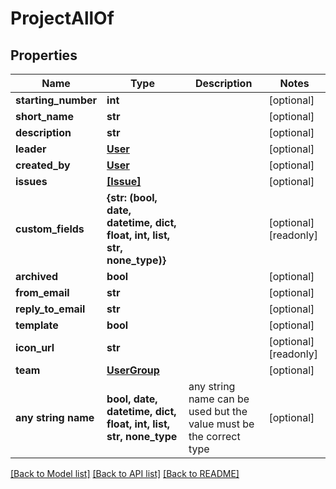 # ProjectAllOf


## Properties
Name | Type | Description | Notes
------------ | ------------- | ------------- | -------------
**starting_number** | **int** |  | [optional] 
**short_name** | **str** |  | [optional] 
**description** | **str** |  | [optional] 
**leader** | [**User**](User.md) |  | [optional] 
**created_by** | [**User**](User.md) |  | [optional] 
**issues** | [**[Issue]**](Issue.md) |  | [optional] 
**custom_fields** | **{str: (bool, date, datetime, dict, float, int, list, str, none_type)}** |  | [optional] [readonly] 
**archived** | **bool** |  | [optional] 
**from_email** | **str** |  | [optional] 
**reply_to_email** | **str** |  | [optional] 
**template** | **bool** |  | [optional] 
**icon_url** | **str** |  | [optional] [readonly] 
**team** | [**UserGroup**](UserGroup.md) |  | [optional] 
**any string name** | **bool, date, datetime, dict, float, int, list, str, none_type** | any string name can be used but the value must be the correct type | [optional]

[[Back to Model list]](../README.md#documentation-for-models) [[Back to API list]](../README.md#documentation-for-api-endpoints) [[Back to README]](../README.md)


